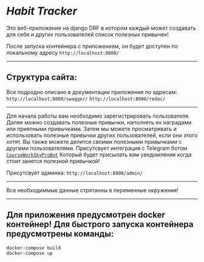 ***Habit Tracker***
===

Это веб-приложение на django DRF в котором каждый может создавать для себя и других пользователей список полезных привычек!

После запуска контейнера с приложением, он будет доступен по локальному адресу `http://localhost:8000/`

---
**Структура сайта:**
-
Все подродно описано в документации приложения по адресам:
`http://localhost:8000/swagger/`
`http://localhost:8000/redoc/`

---

Для начала работы вам необходимо зарегистрировать пользователя.
Далее можно создавать полезные привычки, наполнять их наградами или приятными привычками.
Затем мы можете просматривать и использовать полезные привычки других пользователей, если они этого хотят.
Вы также можете делится своими полезными привычками с другими пользователями.
Присутсвует интеграция с Telegram ботом [`CourseWorkSkyProBot`](https://t.me/course_work_sky_pro_bot)
Который будет присылать вам уведомления когда стоит занятся полезной привычкой!


Присутсвует админка:
`http://localhost:8000/admin/`

---
Все необходиммые данные стрятанны в переменные окружения!

---
Для приложения предусмотрен docker контейнер!
Для быстрого запуска контейнера предусмотрены команды:
-
````
docker-compose build
docker-compose up
````
